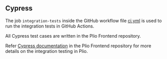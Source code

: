 ## Cypress
The job `integration-tests` inside the GitHub workflow file [ci.yml](../.github/workflows/ci.yml) is used to run the integration tests in GitHub Actions.

All Cypress test cases are written in the Plio Frontend repository.

Refer [Cypress documentation](https://github.com/avantifellows/plio-frontend/blob/master/docs/CYPRESS.md) in the Plio Frontend repository for more details on the integration testing in Plio.
